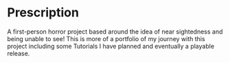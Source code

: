 # Prescription
A first-person horror project based around the idea of near sightedness and being unable to see!
This is more of a portfolio of my journey with this project including some Tutorials I have planned and eventually a playable release.
